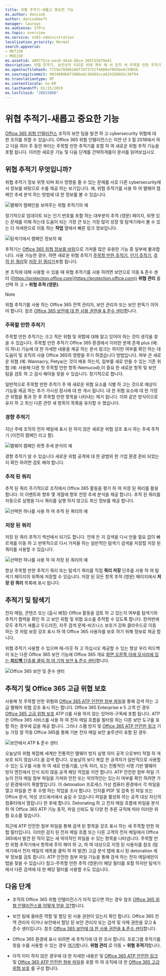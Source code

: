 ```yaml
---
title: 위협 추적기-새롭고 중요한 기능
ms.author: deniseb
author: denisebmsft
manager: laurawi
ms.audience: ITPro
ms.topic: overview
ms.service: o365-administration
localization_priority: Normal
search.appverid:
- MET150
- MOE150
ms.assetid: a097f5ca-eac0-44a4-bbce-365f35b79ed1
description: 위협 추적기, 보안상의 이유로 위에 계속 해 서 조직 새 주목할 만한 추적기를 포함 하는 방법에 대 한 설명 합니다.
ms.openlocfilehash: 7729a78d0b18df7d73751f4480ef095bedc5965b
ms.sourcegitcommit: 9034809b6f308bedc3b8ddcca8242586b5c30f94
ms.translationtype: MT
ms.contentlocale: ko-KR
ms.lasthandoff: 01/15/2019
ms.locfileid: "28015000"
---
```

# <a name="threat-trackers---new-and-noteworthy"></a>위협 추적기-새롭고 중요한 기능

[Office 365 위협 인텔리전스](office-365-ti.md) 조직의 보안 팀을 발견 하 고 cybersecurity 위협에 대 한 조치를 취할 수 있습니다. Office 365 위협 인텔리전스는 지연 년 3 월 2018에서 하 고 다음 여러 주 동안 부터는 주목할 만한 추적기를 포함 하 여 새로운 위협 추적 기능을 포함 됩니다. 이러한 새로운 기능 및 다음 단계를 간략하게를이 문서를 읽어보십시오. 
  
## <a name="what-are-threat-trackers"></a>위협 추적기 무엇입니까?

위협 추적기 정보 위젯 되며 회사 영향을 줄 수 있는 문제를 서로 다른 cybersecurity에서 정보를 바탕으로 수를 제공 하는 보기입니다. 예, 위협 추적기를 사용 하 여 맬웨어 캠페인 추세 분석 하는 방법에 대 한 정보를 볼 수 있습니다.
  
![맬웨어 캠페인을 보여주는 위협 추적기의 예](media/a883b5ac-8e2b-469a-90e0-f8ad39bb63b7.png)
  
정기적으로 업데이트 되는 인기 번호를 포함 하는 대부분의 추적 (영문) 페이지, 위젯 있는 문제를 이해 하는데 도움이 되는 가장 큰 또는 가장 많이 성장 및 탐색기에서 볼 수 있는 더 자세한으로 이동 하는 **작업** 열에서 빠른 링크 정보입니다. 
  
![탐색기에서 캠페인 정보의 예](media/e426f220-fdcb-4dd9-99a2-db97dbcf71d5.png)
  
추적기는 [Office 365 위협 정보를 바탕](office-365-ti.md)으로 가져올 많은 유용한 기능 중 일부에 불과합니다. 사용 가능한 경우, 하면 새로운 위협 추적기 [주목할 만한 추적기](threat-trackers.md#notey), [인기 추적기](threat-trackers.md#trending), [추적 된 쿼리](threat-trackers.md#trackedq)및 [저장 된 쿼리가](threat-trackers.md#savedq)포함 됩니다.
  
본 조직에 대해 사용할 수 있을 때 위협 추적기를 사용 하려면 보안으로 이동 &amp; 준수 센터 ([https://protection.office.com](https://protection.office.com)) **위협 관리** 를 선택 하 고 \> **위협 추적 (영문)**.
  
> [!NOTE]
> 위협 추적기를 사용 하는 Office 365 전역 관리자, 보안 관리자 또는 보안 판독기 이어야 합니다. 참조 [Office 365 보안에 대 한 사용 권한을 &amp; 준수 센터](permissions-in-the-security-and-compliance-center.md)합니다. 
  
### <a name="noteworthy-trackers"></a>주목할 만한 추적기

주목할 만한 추적기는 크고 작은 위협 및 위험에 대해 알고 있어야 하는 것이 생각을 찾을 수 있습니다. 주목할 만한 추적기 Office 365 환경에서 이러한 문제 존재 plus (예:이 하나) 기능에 대 한 자세한 내용을 제공 하는 문서 링크는 하지만 여부를 확인 하는 데 도움이 및 조직의 사용 Office 365의 영향을 주기 하겠습니다 방법입니다. 여부 큰 새로운 위협 (예: Wannacry, Petya)는 것이 배포 하는지, 일부를 새로 만들 수 있는 기존 위협 (예: 사용해 다른 첫 주목할 만한 항목-Nemucod),이 중요 한 새로운 항목 및 보안 팀을 검토 하 고 검사 해야을 찾을 수 있습니다. 정기적으로 합니다.
  
일반적으로 주목할 만한 추적기 주 때 새로운 위협 요소를 식별 하 고는 것으로 예상이 기능을 제공 하는 추가 가시성 잠시에 대 한 게시 됩니다. 대 한 위협 요소에 대 한 가장 큰 위험을 통과 한 후 주목할 만한 항목을 나타내는 제거 됩니다. 이와 같은 방식이으로 유지 하 고 최신 다른 관련 새 항목이 목록을 유지할 수 했습니다.
  
### <a name="trending-trackers"></a>경향 추적기

지난 주에 조직의 전자 메일에 표시 된 하지 않은 새로운 위협 강조 표시 하는 추세 추적기 (이전의 캠페인 라고 함).
  
![맬웨어 캠페인 위젯 추세 분석의 예](media/d2ccc1a0-2a1d-4e36-99b5-6766c207772f.png)
  
경향 추적기 알 수 있습니다 새로운 위협 공격에 대 한 광범위 한 기업 환경 준비 되었는지 확인 하려면 검토 해야 합니다.
  
### <a name="tracked-queries"></a>추적 된 쿼리

추적 된 쿼리 주기적으로 조직에서 Office 365 활동을 평가 하 여 저장 된 쿼리를 활용 합니다. 이 이벤트와 향후 몇 개월에 향후 전망 추세 분석을 제공 합니다. 추적 된 쿼리를 자동으로 실행을 다시 쿼리를 실행 하지 않고도 최신 정보를 제공 합니다.
  
![선택한 하나를 사용 하 여 추적 된 쿼리의 예](media/0c556174-06eb-4ae5-b32a-5ff76b9e4f13.png)
  
### <a name="saved-queries"></a>저장 된 쿼리

저장 된 쿼리 추적기 섹션에서 되기도 합니다. 언제 든 지 검색을 다시 만들 필요 없이 빠르게를 이동 하 고 반복적으로 다시 가져올 하는 일반적인 탐색기 검색을 저장할 저장 된 쿼리를 사용할 수 있습니다.
  
![선택한 하나를 사용 하 여 저장 된 쿼리의 예](media/188cf3ff-58f1-41ea-81aa-76158d8f40c3.png)
  
항상 주목할 만한 추적기 쿼리 또는 탐색기 쿼리를 직접 **쿼리 저장** 단추를 사용 하 여 탐색기 페이지의 위쪽에 저장할 수 있습니다. 저장 된 모든 항목 추적 (영문) 페이지에서 **저장 된 쿼리** 목록에 표시 됩니다. 
  
## <a name="trackers-and-explorer"></a>추적기 및 탐색기

전자 메일, 콘텐츠 또는 (출시 예정) Office 활동을 검토 하 고 있는지 여부를 탐색기와 추적기 협력을 확인 하 고 보안 위험 및 위협 요소를 추적할 수 있도록 합니다. 한꺼번에 모두 추적기 새롭고 두드러진, 자주 검색 문제-비즈니스 보호가 강화 클라우드로 이동 하는 것 처럼 보장 강조 표시 하 여 Office 365 사용자를 보호 하기 위해 정보로 제공 합니다.
  
위협 추적기 사용할 수 있으며 때-아웃 하 고 하십시오 제공할 수 있는 항상 우리 피드백이 또는 다른 Office 365 보안 기능에 Office 365 개요 [화면 오른쪽 아래 모서리에 있는 **피드백** 단추를 클릭 하 여 기억 보안 &amp; 준수 센터](https://support.office.com/article/a5f2fd18-b029-4257-b5a8-ae83e7768c85)합니다.
  
![Office 365 보안 및 준수 센터](media/86c330db-8132-4150-8475-220258fe04fb.png)
  
## <a name="trackers-and-office-365-advanced-threat-protection"></a>추적기 및 Office 365 고급 위협 보호

사용해 첫 주목할 만한 위협와 [Office 365 ATP 안전한 첨부 파일](atp-safe-attachments.md)을 통해 검색 하는 고급 맬웨어 위협 강조 표시 하는 합니다. Office 365 Enterprise e 5 고객 인 경우 [Office 365 고급 위협 보호](office-365-atp.md) ATP ()를 사용 하지 않는 있어야-구독에 포함 됩니다. ATP은 Office 365 서비스를 사용 하 여 전자 메일 흐름을 필터링 하는 다른 보안 도구를 포함 하는 경우에 값을 제공 합니다. 그러나 스팸 방지 및 [Office 365 ATP 안전한 링크](atp-safe-links.md) 기능 가장 잘 작동 Office 365를 통해 기본 전자 메일 보안 솔루션이 포함 된 경우. 
  
![보안에서 ATP &amp; 준수 센터](media/cee70d07-f0c1-459b-843c-2d10c253349f.png)
  
오늘날의 위협 복잡해 세계만 전통적인 맬웨어 방지 실행 의미 공격 으로부터 적절 하 게 보호 되지 않습니다.을 검색 합니다. 오늘날의 보다 복잡 한 공격자가 일반적으로 사용할 수 있는 도구를 사용 하 여 새로 만들기를, 난독 처리, 또는 전통적인 서명 기반 맬웨어 방지 엔진에서 인식 되지 않음 공격 해당 작업을 지연 합니다. ATP 안전한 첨부 파일 기능이 전자 메일 첨부 파일을 가져와 안전 또는 악의적인는 있는지 여부를 확인 하려면 가상 환경에서이 폭발할입니다. 이 detonation 프로세스 가상 컴퓨터 환경에서 각 파일을 열고 파일을 연 후 수행 하는 작업을 조사 합니다. 인지를 PDF 및 압축 된 파일 또는 Office 문서, 악성 코드에서에서 숨길 수 있습니다 파일을 활성화 하는 공격 대상 자신의 컴퓨터에서 열립니다 한 후에 합니다. Detonating 하 고 전자 메일 흐름에 파일을 분석 하 여 Office 365 ATP 기능 동작, 파일 신뢰도 및 다양 한 추론 규칙에 따라 이러한 위협 요소를 찾습니다.
  
최근에 ATP 안전한 첨부 파일을 통해 검색 된 항목을 강조 표시 하는 새 주목할 만한 위협 필터입니다. 이러한 감지 된 전자 메일 흐름 또는 다른 고객의 전자 메일에서 Office 365에서 발견 된 적이 없는 새 악의적인 파일을 수 있는 항목을 나타냅니다. 주목할 만한 위협 추적기에서 항목에 주의 해야 하 고, 하 여 대상으로 지정 된 사용자를 참조 (탐색기에서 전자 메일의 제목을 클릭 하 여 발견) 고급 분석 탭에 표시 된 detonation 세부 정보를 검토 합니다. ATP 안전한 첨부 파일 기능을 통해 검색 하는 전자 메일에만이 탭을 찾을 수 있습니다 참고-주목할 만한 추적 (영문)이 해당 필터를 포함 하지만 탐색기에서 다른 검색에 대 한 해당 필터를 사용할 수도 있습니다.
  
## <a name="next-steps"></a>다음 단계

- 조직의 Office 365 위협 인텔리전스가 아직 없으면 하는 경우 참조 [Office 365 위협 인텔리전스를 어떻게 얻을 것?](get-started-with-ti.md)합니다.
    
- 보안 팀에 올바른 역할 및 할당 된 사용 권한이 있는지 확인 합니다. Office 365 전역 관리자 이거나 보안에서 할당 된 보안 관리자 또는 검색 및 삭제 권한을 갖고 &amp; 준수 센터입니다. 참조 [Office 365 보안에 대 한 사용 권한을 &amp; 준수 센터](permissions-in-the-security-and-compliance-center.md)합니다.
    
- Office 365 환경에 표시 되려면 새 추적기에 대 한 조사 합니다. 프로그램 추적기를 찾을 수를 사용할 수 있는 경우 [여기](https://protection.office.com/)합니다. **위협 관리** 로 이동 \> **위협 추적기**합니다.
    
- 아직 이미 하지 않은 경우에 대 한 자세한 내용은 및 [Office 365 ATP 안전한 링크](atp-safe-links.md) 및 [Office 365 ATP 안전한 첨부 파일](atp-safe-attachments.md)을 포함 하 여 조직에 대 한 [Office 365 고급 위협 보호](office-365-atp.md) 를 구성 합니다.
  

